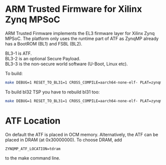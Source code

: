 ARM Trusted Firmware for Xilinx Zynq MPSoC
================================

ARM Trusted Firmware implements the EL3 firmware layer for Xilinx Zynq MPSoC.
The platform only uses the runtime part of ATF as ZynqMP already has a
BootROM (BL1) and FSBL (BL2).

BL3-1 is ATF.  
BL3-2 is an optional Secure Payload.  
BL3-3 is the non-secure world software (U-Boot, Linux etc).  

To build:
```bash
make DEBUG=1 RESET_TO_BL31=1 CROSS_COMPILE=aarch64-none-elf- PLAT=zynqmp bl31
```

To build bl32 TSP you have to rebuild bl31 too:
```bash
make DEBUG=1 RESET_TO_BL31=1 CROSS_COMPILE=aarch64-none-elf- PLAT=zynqmp SPD=tspd bl31 bl32
```

# ATF Location
On default the ATF is placed in OCM memory. Alternatively, the ATF can be
placed in DRAM (at 0x30000000). To choose DRAM, add
```
ZYNQMP_ATF_LOCATION=tdram
```
to the make command line.
